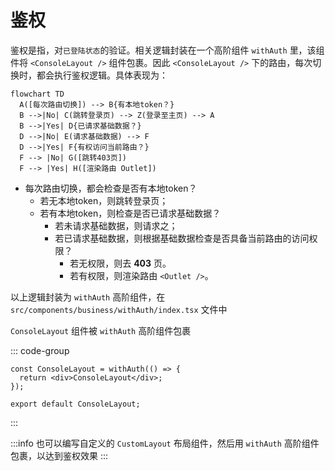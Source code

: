 # 鉴权

鉴权是指，对`已登陆状态`的验证。相关逻辑封装在一个高阶组件 `withAuth` 里，该组件将 `<ConsoleLayout />` 组件包裹。因此 `<ConsoleLayout />` 下的路由，每次切换时，都会执行鉴权逻辑。具体表现为：

```mermaid
flowchart TD
  A([每次路由切换]) --> B{有本地token？}
  B -->|No| C(跳转登录页) --> Z(登录至主页) --> A
  B -->|Yes| D{已请求基础数据？}
  D -->|No| E(请求基础数据) --> F
  D -->|Yes| F{有权访问当前路由？}
  F --> |No| G([跳转403页])
  F --> |Yes| H([渲染路由 Outlet])
```

- 每次路由切换，都会检查是否有本地token？
  - 若无本地token，则跳转登录页；
  - 若有本地token，则检查是否已请求基础数据？
    - 若未请求基础数据，则请求之；
    - 若已请求基础数据，则根据基础数据检查是否具备当前路由的访问权限？
      - 若无权限，则去 **403** 页。
      - 若有权限，则渲染路由 `<Outlet />`。

以上逻辑封装为 `withAuth` 高阶组件，在 `src/components/business/withAuth/index.tsx` 文件中

`ConsoleLayout` 组件被 `withAuth` 高阶组件包裹

::: code-group

```tsx [src/layouts/ConsoleLayout/index.tsx]
const ConsoleLayout = withAuth(() => {
  return <div>ConsoleLayout</div>;
});

export default ConsoleLayout;
```

:::

:::info
也可以编写自定义的 `CustomLayout` 布局组件，然后用 `withAuth` 高阶组件包裹，以达到鉴权效果
:::
